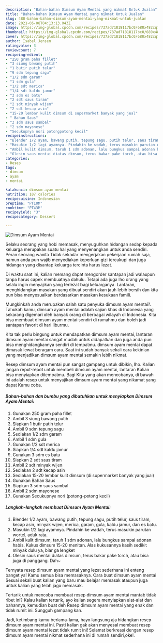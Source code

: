 ```yaml
---
description: "Bahan-bahan Dimsum Ayam Mentai yang nikmat Untuk Jualan"
title: "Bahan-bahan Dimsum Ayam Mentai yang nikmat Untuk Jualan"
slug: 480-bahan-bahan-dimsum-ayam-mentai-yang-nikmat-untuk-jualan
date: 2021-06-08T04:13:13.043Z
image: https://img-global.cpcdn.com/recipes/737ad71818117bc0/680x482cq70/dimsum-ayam-mentai-foto-resep-utama.jpg
thumbnail: https://img-global.cpcdn.com/recipes/737ad71818117bc0/680x482cq70/dimsum-ayam-mentai-foto-resep-utama.jpg
cover: https://img-global.cpcdn.com/recipes/737ad71818117bc0/680x482cq70/dimsum-ayam-mentai-foto-resep-utama.jpg
author: Isabel Jensen
ratingvalue: 3
reviewcount: 7
recipeingredient:
- "250 gram paha fillet"
- "3 siung bawang putih"
- "1 butir putih telur"
- "9 sdm tepung sagu"
- "1/2 sdm garam"
- "1 sdm gula"
- "1/2 sdt merica"
- "1/4 sdt kaldu jamur"
- "3 sdm es batu"
- "2 sdt saus tiram"
- "2 sdt minyak wijen"
- "2 sdt kecap asin"
- "15-20 lembar kulit dimsum di supermarket banyak yang jual"
- " Bahan Saus"
- "3 sdm saus sambal"
- "2 sdm mayonese"
- "Secukupnya nori potongpotong kecil"
recipeinstructions:
- "Blender 1/2 ayam, bawang putih, tepung sagu, putih telur, saus tiram, kecap asin, minyak wijen, merica, garam, gula, kaldu jamur, dan es batu."
- "Masukin 1/2 lagi ayamnya. Pindahin ke wadah, terus masukin parutan wortel, aduk rata."
- "Ambil kulit dimsum, taruh 1 sdm adonan, lalu bungkus sampai adonan habis. Kukus dimsum 15-20 menitan. Alas kukusannya kasih sedikit minyak dulu ya, biar ga lengket"
- "Olesin saus mentai diatas dimsum, terus bakar pake torch, atau bisa juga di panggang. Dah~"
categories:
- Resep
tags:
- dimsum
- ayam
- mentai

katakunci: dimsum ayam mentai 
nutrition: 107 calories
recipecuisine: Indonesian
preptime: "PT10M"
cooktime: "PT43M"
recipeyield: "3"
recipecategory: Dessert

---
```



![Dimsum Ayam Mentai](https://img-global.cpcdn.com/recipes/737ad71818117bc0/680x482cq70/dimsum-ayam-mentai-foto-resep-utama.jpg)

Selaku seorang yang hobi memasak, menyuguhkan hidangan sedap kepada keluarga merupakan suatu hal yang menyenangkan untuk anda sendiri. Peran seorang  wanita Tidak sekadar mengerjakan pekerjaan rumah saja, namun anda pun wajib menyediakan keperluan gizi tercukupi dan juga hidangan yang disantap keluarga tercinta harus lezat.

Di waktu  saat ini, kalian memang dapat mengorder santapan jadi walaupun tanpa harus capek membuatnya dahulu. Tetapi ada juga lho orang yang selalu ingin menyajikan yang terlezat bagi keluarganya. Lantaran, menghidangkan masakan yang dibuat sendiri akan jauh lebih bersih dan kita pun bisa menyesuaikan berdasarkan masakan kesukaan famili. 



Mungkinkah anda merupakan salah satu penyuka dimsum ayam mentai?. Tahukah kamu, dimsum ayam mentai adalah sajian khas di Indonesia yang sekarang digemari oleh banyak orang di berbagai wilayah di Indonesia. Kita bisa membuat dimsum ayam mentai sendiri di rumahmu dan boleh jadi santapan favorit di hari liburmu.

Kita tak perlu bingung untuk mendapatkan dimsum ayam mentai, lantaran dimsum ayam mentai sangat mudah untuk didapatkan dan juga anda pun bisa menghidangkannya sendiri di tempatmu. dimsum ayam mentai dapat dimasak lewat beragam cara. Saat ini sudah banyak sekali cara kekinian yang menjadikan dimsum ayam mentai semakin lebih nikmat.

Resep dimsum ayam mentai pun sangat gampang untuk dibikin, lho. Kalian jangan repot-repot untuk membeli dimsum ayam mentai, lantaran Kalian bisa menyiapkan ditempatmu. Bagi Kita yang akan mencobanya, di bawah ini adalah resep untuk menyajikan dimsum ayam mentai yang nikamat yang dapat Kamu coba.

<!--inarticleads1-->

##### Bahan-bahan dan bumbu yang dibutuhkan untuk menyiapkan Dimsum Ayam Mentai:

1. Gunakan 250 gram paha fillet
1. Ambil 3 siung bawang putih
1. Siapkan 1 butir putih telur
1. Ambil 9 sdm tepung sagu
1. Sediakan 1/2 sdm garam
1. Ambil 1 sdm gula
1. Gunakan 1/2 sdt merica
1. Siapkan 1/4 sdt kaldu jamur
1. Gunakan 3 sdm es batu
1. Siapkan 2 sdt saus tiram
1. Ambil 2 sdt minyak wijen
1. Sediakan 2 sdt kecap asin
1. Sediakan 15-20 lembar kulit dimsum (di supermarket banyak yang jual)
1. Gunakan  Bahan Saus
1. Siapkan 3 sdm saus sambal
1. Ambil 2 sdm mayonese
1. Gunakan Secukupnya nori (potong-potong kecil)




<!--inarticleads2-->

##### Langkah-langkah membuat Dimsum Ayam Mentai:

1. Blender 1/2 ayam, bawang putih, tepung sagu, putih telur, saus tiram, kecap asin, minyak wijen, merica, garam, gula, kaldu jamur, dan es batu.
1. Masukin 1/2 lagi ayamnya. Pindahin ke wadah, terus masukin parutan wortel, aduk rata.
1. Ambil kulit dimsum, taruh 1 sdm adonan, lalu bungkus sampai adonan habis. Kukus dimsum 15-20 menitan. Alas kukusannya kasih sedikit minyak dulu ya, biar ga lengket
1. Olesin saus mentai diatas dimsum, terus bakar pake torch, atau bisa juga di panggang. Dah~




Ternyata resep dimsum ayam mentai yang lezat sederhana ini enteng banget ya! Kamu semua bisa memasaknya. Cara buat dimsum ayam mentai Sesuai sekali buat kalian yang baru mau belajar memasak ataupun juga untuk kalian yang telah jago memasak.

Tertarik untuk mencoba membuat resep dimsum ayam mentai mantab tidak ribet ini? Kalau kalian tertarik, ayo kalian segera menyiapkan alat-alat dan bahannya, kemudian buat deh Resep dimsum ayam mentai yang enak dan tidak rumit ini. Sungguh gampang kan. 

Jadi, ketimbang kamu berlama-lama, hayo langsung aja hidangkan resep dimsum ayam mentai ini. Pasti kalian gak akan menyesal membuat resep dimsum ayam mentai lezat tidak rumit ini! Selamat berkreasi dengan resep dimsum ayam mentai nikmat sederhana ini di rumah sendiri,oke!.

